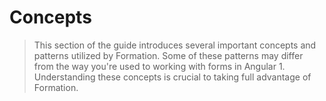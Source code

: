 # Concepts

> This section of the guide introduces several important concepts and patterns utilized by Formation. Some of these patterns may differ from the way you're used to working with forms in Angular 1. Understanding these concepts is crucial to taking full advantage of Formation.



